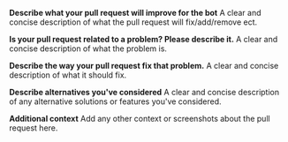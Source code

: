 **Describe what your pull request will improve for the bot**
A clear and concise description of what the pull request will fix/add/remove ect.

**Is your pull request related to a problem? Please describe it.**
A clear and concise description of what the problem is.

**Describe the way your pull request fix that problem.**
A clear and concise description of what it should fix.

**Describe alternatives you've considered**
A clear and concise description of any alternative solutions or features you've considered.

**Additional context**
Add any other context or screenshots about the pull request here.
